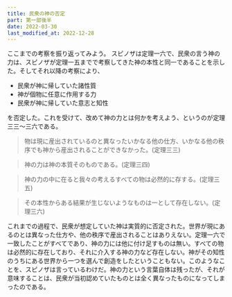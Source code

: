 ```yaml
---
title: 民衆の神の否定
part: 第一部後半
date: 2022-03-30
last_modified_at: 2022-12-28
---
```


ここまでの考察を振り返ってみよう。
スピノザは定理一六で、民衆の言う神の力は、スピノザが定理一五までで考察してきた神の本性と同一であることを示した。そしてそれ以降の考察により、

- 民衆が神に帰していた諸性質
- 神が個物に任意に作用する力
- 民衆が神に帰していた意志と知性

を否定した。これを受けて、改めて神の力とは何かを考えよう、というのが定理三三～三六である。

>物は現に産出されているのと異なったいかなる他の仕方、いかなる他の秩序でも神から産出されることができなかった。(定理三三)

>神の力は神の本質そのものである。(定理三四)

>神の力の中に在ると我々の考えるすべての物は必然的に存する。(定理三五)

>その本性からある結果が生じないようなものは一として存在しない。(定理三六)

これまでの過程で、民衆が想定していた神は実質的に否定された。世界が現にあるのとは異なった仕方や、他の秩序で産出されることはありえない。定理一六で一致したことがすべてであり、神の力には他に付け足すものは無い。すべての物は必然的に存在しており、それに介入する神の力など存在しない。神がその知性のうちにある世界から一つを選んで創造をしたということもない。このようなことを、スピノザは言っているわけだ。神の力という言葉自体は残ったが、それが意味することは、民衆が当初認めていたものとは全く異なったものになってしまったのである。
